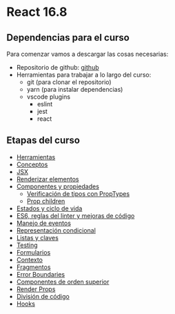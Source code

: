 # React 16.8

## Dependencias para el curso
Para comenzar vamos a descargar las cosas necesarias:
- Repositorio de github: [github](https://github.com/FedeG/react-workshop-16-8)
- Herramientas para trabajar a lo largo del curso:
  - git (para clonar el repositorio)
  - yarn (para instalar dependencias)
  - vscode plugins
    - eslint
    - jest
    - react

## Etapas del curso
- [Herramientas](https://fedeg.github.io/react-workshop-16-8/#/react/tools.md)
- [Conceptos](https://fedeg.github.io/react-workshop-16-8/#/react/overview.md)
- [JSX](https://fedeg.github.io/react-workshop-16-8/#/react/jsx.md)
- [Renderizar elementos](https://fedeg.github.io/react-workshop-16-8/#/react/rendering_element.md)
- [Componentes y propiedades](https://fedeg.github.io/react-workshop-16-8/#/react/components_and_props.md)
  - [Verificación de tipos con PropTypes](https://fedeg.github.io/react-workshop-16-8/#/react/typechecking_with_proptypes.md)
  - [Prop children](https://fedeg.github.io/react-workshop-16-8/#/react/react_this_props_children.md)
- [Estados y ciclo de vida](https://fedeg.github.io/react-workshop-16-8/#/react/state_and_lifecycle.md)
- [ES6, reglas del linter y mejoras de código](https://fedeg.github.io/react-workshop-16-8/#/react/sugar_syntax.md)
- [Manejo de eventos](https://fedeg.github.io/react-workshop-16-8/#/react/handling_events.md)
- [Representación condicional](https://fedeg.github.io/react-workshop-16-8/#/react/conditional_rendering.md)
- [Listas y claves](https://fedeg.github.io/react-workshop-16-8/#/react/lists_and_keys.md)
- [Testing](https://fedeg.github.io/react-workshop-16-8/#/https://jestjs.io/docs/es-ES/tutorial-react)
- [Formularios](https://fedeg.github.io/react-workshop-16-8/#/react/forms.md)
- [Contexto](https://fedeg.github.io/react-workshop-16-8/#/react/context.md)
- [Fragmentos](https://fedeg.github.io/react-workshop-16-8/#/react/fragments.md)
- [Error Boundaries](https://fedeg.github.io/react-workshop-16-8/#/react/error_boundaries.md)
- [Componentes de orden superior](https://fedeg.github.io/react-workshop-16-8/#/react/higher_order_components.md)
- [Render Props](https://fedeg.github.io/react-workshop-16-8/#/react/render-props.md)
- [División de código](https://fedeg.github.io/react-workshop-16-8/#/react/code_splitting.md)
- [Hooks](https://fedeg.github.io/react-workshop-16-8/#/react/hooks.md)
